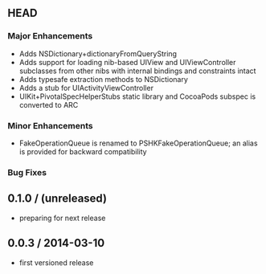 ## HEAD

### Major Enhancements
  * Adds NSDictionary+dictionaryFromQueryString
  * Adds support for loading nib-based UIView and UIViewController subclasses from other nibs with internal bindings and constraints intact
  * Adds typesafe extraction methods to NSDictionary
  * Adds a stub for UIActivityViewController
  * UIKit+PivotalSpecHelperStubs static library and CocoaPods subspec is converted to ARC

### Minor Enhancements
  * FakeOperationQueue is renamed to PSHKFakeOperationQueue; an alias is provided for backward compatibility

### Bug Fixes

## 0.1.0 / (unreleased)
  * preparing for next release

## 0.0.3 / 2014-03-10
  * first versioned release

